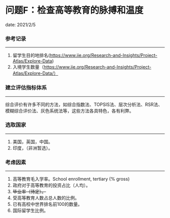 # 问题F：检查高等教育的脉搏和温度

date: 2021/2/5



### 参考记录

***

1. 留学生目的地排名(https://www.iie.org/Research-and-Insights/Project-Atlas/Explore-Data)
2. 入境学生数量（https://www.iie.org/Research-and-Insights/Project-Atlas/Explore-Data/）





### 建立评估指标体系

***

综合评价有许多不同的方法，如综合指数法、TOPSIS法、层次分析法、RSR法、模糊综合评价法、灰色系统法等，这些方法各具特色，各有利弊。  



### 选取国家

***

1. 美国，英国，中国。
2. 印度，（非洲暂选）。



### 考虑因素

***

1. 高等教育毛入学率。School enrollment, tertiary (% gross)
2. 政府对于高等教育的投资占比（人均）。
3. ~~毕业率（待定）。~~
4. 受高等教育人数占总人数的比例。
5. 已有高校中世界排名前100的数量。
6. 国际留学生比例。

